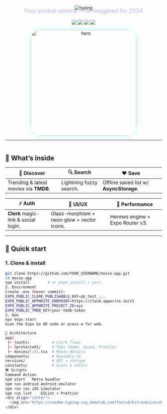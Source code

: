 <!-- ───────────────────────────────────────────────────────────── -->
<!--  ┏━━━━━━━━━━━━━━━━━━━━━━━━━━━━━━━━━━━━━━━━━━━━━━━━━━━━━━━━┓ -->
<!--  ┃                   MOVIEAPP  – README                   ┃ -->
<!--  ┃          Neon-dark, glass-morphic, ultra-modern        ┃ -->
<!--  ┗━━━━━━━━━━━━━━━━━━━━━━━━━━━━━━━━━━━━━━━━━━━━━━━━━━━━━━━━┛ -->
<!-- ───────────────────────────────────────────────────────────── -->

<div align="center">

  <!-- animated neon title -->
  <img src="https://readme-typing-svg.demolab.com?font=Orbitron&size=50&duration=3000&pause=1000&color=00FFF0&center=true&vCenter=true&width=600&lines=🎬+MOVIEAPP" alt="typing" />

  <p style="font-size: 1.3em; color: #b3b3ff; margin-top: -10px;">
    Your pocket cinema — re-imagined for 2024
  </p>

  <!-- floating shields -->
  <p>
    <img src="https://img.shields.io/badge/Expo-SDK%2051-00FFF0?style=for-the-badge&logo=expo&logoColor=000000" />
    <img src="https://img.shields.io/badge/React%20Native-0.74-61DAFB?style=for-the-badge&logo=react" />
    <img src="https://img.shields.io/badge/Auth-Clerk-6C47FF?style=for-the-badge" />
    <img src="https://img.shields.io/badge/Backend-Appwrite-F02E65?style=for-the-badge" />
  </p>

  <!-- hero gif -->
  <img src=".github/assets/hero.gif" width="340" style="border-radius: 2rem; box-shadow: 0 0 20px rgba(0,255,240,.25);" alt="hero" />

</div>

---

<!-- glass divider -->
<img src="https://raw.githubusercontent.com/catppuccin/catppuccin/main/assets/misc/transparent.png" width="100%" height="1" />

## 🌌  What’s inside

| 🎥 **Discover** | 🔍 **Search** | ❤️ **Save** |
|-----------------|---------------|-------------|
| Trending & latest movies via **TMDB**. | Lightning fuzzy search. | Offline saved list w/ **AsyncStorage**. |

| ⚡ **Auth** | 🎨 **UI/UX** | 🚀 **Performance** |
|-------------|--------------|--------------------|
| **Clerk** magic-link & social login. | Glass-morphism + neon glow + vector icons. | Hermes engine + Expo Router v3. |

---

## 🚀  Quick start

### 1. Clone & install
```bash
git clone https://github.com/YOUR_USERNAME/movie-app.git
cd movie-app
npm install        # or pnpm install / yarn
2. Environment
Create .env (never commit):
EXPO_PUBLIC_CLERK_PUBLISHABLE_KEY=pk_test_...
EXPO_PUBLIC_APPWRITE_ENDPOINT=https://cloud.appwrite.io/v1
EXPO_PUBLIC_APPWRITE_PROJECT_ID=xyz
EXPO_PUBLIC_TMDB_KEY=your-tmdb-token
3. Run
npx expo start
Scan the Expo Go QR code or press w for web.

📁 Architecture
app/
 ├─ (auth)/          # Clerk flows
 ├─ (protected)/     # Tabs (Home, Saved, Profile)
 ├─ movies/[id].tsx  # Movie details
components/          # Reusable UI
services/            # API + storage
constants/           # Icons & colors
🛠️ Scripts
Command	Action
npm start	Metro bundler
npm run android	Android emulator
npm run ios	iOS simulator
npm run lint	ESLint + Prettier
<div align="center">
  <img src="https://readme-typing-svg.demolab.com?font=Orbitron&size=20&duration=3000&pause=1000&color=00FFF0&center=true&vCenter=true&width=350&lines=⭐+Star+if+you+love+cinema!" />
</div>